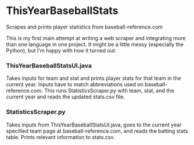 # ThisYearBaseballStats
Scrapes and prints player statistics from baseball-reference.com

This is my first main attempt at writing a web scraper and integrating more than one language in one project. 
It might be a little messy (especially the Python), but I'm happy with how it turned out.

<h3>ThisYearBaseballStatsUI.java</h3>
Takes inputs for team and stat and prints player stats for that team in the current year. 
Inputs have to match abbreviations used on baseball-reference.com.
This runs StatisticsScraper.py with team, stat, and the current year and reads the updated stats.csv file.

<h3>StatisticsScraper.py</h3>
Takes inputs from ThisYearBaseballStatsUI.java, goes to the current year specified team page at baseball-reference.com, and reads the batting stats table. 
Prints relevant information to stats.csv.

